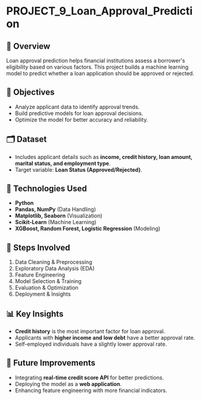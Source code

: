 # PROJECT_9_Loan_Approval_Prediction    
   
## 📌 Overview   
Loan approval prediction helps financial institutions assess a borrower's eligibility based on various factors. This project builds a machine learning model to predict whether a loan application should be approved or rejected.

## 🎯 Objectives
- Analyze applicant data to identify approval trends.
- Build predictive models for loan approval decisions.
- Optimize the model for better accuracy and reliability.

## 🗂️ Dataset
- Includes applicant details such as **income, credit history, loan amount, marital status, and employment type**.
- Target variable: **Loan Status (Approved/Rejected)**.

## 🔧 Technologies Used
- **Python**
- **Pandas, NumPy** (Data Handling)
- **Matplotlib, Seaborn** (Visualization)
- **Scikit-Learn** (Machine Learning) 
- **XGBoost, Random Forest, Logistic Regression** (Modeling)

## 🚀 Steps Involved
1. Data Cleaning & Preprocessing  
2. Exploratory Data Analysis (EDA)  
3. Feature Engineering  
4. Model Selection & Training  
5. Evaluation & Optimization  
6. Deployment & Insights  

## 📊 Key Insights
- **Credit history** is the most important factor for loan approval.
- Applicants with **higher income and low debt** have a better approval rate.
- Self-employed individuals have a slightly lower approval rate.


## 📌 Future Improvements
- Integrating **real-time credit score API** for better predictions.
- Deploying the model as a **web application**.
- Enhancing feature engineering with more financial indicators.

